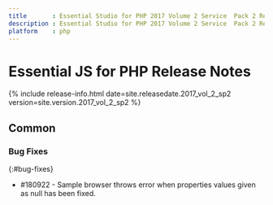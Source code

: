 ```yaml
---
title		: Essential Studio for PHP 2017 Volume 2 Service  Pack 2 Release Notes
description	: Essential Studio for PHP 2017 Volume 2 Service  Pack 2 Release Notes
platform	: php
---
```


# Essential JS for PHP Release Notes

{% include release-info.html date=site.releasedate.2017_vol_2_sp2 version=site.version.2017_vol_2_sp2 %} 





## Common

### Bug Fixes	
{:#bug-fixes}

* \#180922 - Sample browser throws error when properties values given as null has been fixed.
